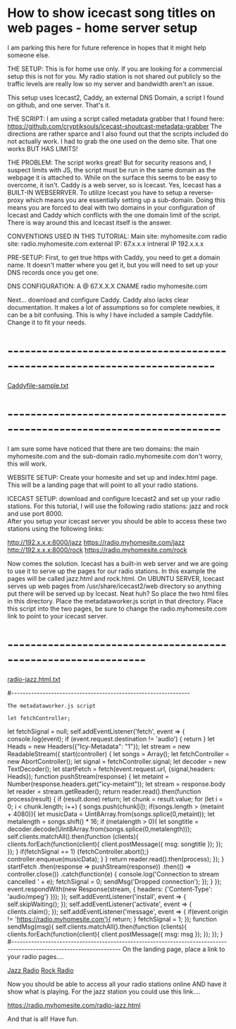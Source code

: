 # How to show icecast song titles on web pages - home server setup

I am parking this here for future reference in hopes that it might help someone else. 

THE SETUP: This is for home use only. If you are looking for a commercial setup this is not for you. 
My radio station is not shared out publicly so the traffic levels are really low so my server and bandwidth aren't an issue. 

This setup uses Icecast2, Caddy, an external DNS Domain, a script I found on github, and one server. That's it. 

THE SCRIPT: I am using a script called metadata grabber that I found here: https://github.com/cryptiksouls/icecast-shoutcast-metadata-grabber
The directions are rather sparce and I also found out that the scripts included do not actually work. 
I had to grab the one used on the demo site. That one works BUT HAS LIMITS!

THE PROBLEM: The script works great! But for security reasons and, I suspect limits with JS, the script must be run in the 
same domain as the webpage it is attached to. While on the surface this seems to be easy to overcome, it isn't. 
Caddy is a web server, so is Icecast. Yes, Icecast has a BUILT-IN WEBSERRVER. 
To utilize Icecast you have to setup a reverse-proxy which means you are essentially setting up a sub-domain. 
Doing this means you are forced to deal with two domains in your configuration of Icecast and Caddy which conflicts with the one domain limit of the script. 
There is way around this and Icecast itself is the answer. 

CONVENTIONS USED IN THIS TUTORIAL: 
    Main site:  myhomesite.com
    radio site: radio.myhomesite.com
    external IP: 67.x.x.x
    intneral IP  192.x.x.x
    
PRE-SETUP: First, to get true https with Caddy, you need to get a domain name. 
It doesn't matter where you get it, but you will need to set up your DNS records once you get one. 

DNS CONFIGURATION: 
    A          @           67.X.X.X
    CNAME       radio       myhomesite.com

Next... download and configure  Caddy. 
Caddy also lacks clear documentation. It makes a lot of assumptions so for complete newbies, it can be a bit confusing. 
This is why I have included a sample Caddyfile. Change it to fit your needs. 
# --------------------------------------------------------------------------
[Caddyfile-sample.txt](https://github.com/Syndicoon/electric-nachos/files/7433973/Caddyfile-sample.txt)

# ---------------------------------------------------------------------------

I am sure some have noticed that there are two domains: the main myhomesite.com and the sub-domain radio.myhomesite.com don't worry, this will work.

WEBSITE SETUP: Create your homesite and set up and index.html page. This will be a landing page that will point to all your radio stations. 

ICECAST SETUP: download and configure Icecast2 and set up your radio stations. For this tutorial, I will use the following radio stations: jazz and rock and use port 8000.  
After you setup your icecast server you should be able to access these two stations using the following links: 

http://192.x.x.x:8000/jazz      https://radio.myhomesite.com/jazz
http://192.x.x.x:8000/rock      https://radio.myhomesite.com/rock

Now comes the solution. Icecast has a built-in web server and we are going to use it to serve up the pages for our radio stations. 
In this example the pages will be called jazz.html and rock.html. 
On UBUNTU SERVER, Icecast serves up web pages from /usr/share/icecast2/web directory so anything put there will be served up by Icecast. Neat huh?
So place the two html files in this directory. 
Place the metadataworker.js script in that directory.
Place this script into the two pages, be sure to change the radio.myhomesite.com link to point to your icecast server. 
# --------------------------------------------------------------
[radio-jazz.html.txt](https://github.com/Syndicoon/electric-nachos/files/7433999/radio-jazz.html.txt)


#---------------------------------------------------------------
    
    The metadataworker.js script
    
    let fetchController;
let fetchSignal = null;
self.addEventListener('fetch', event => {
console.log(event);
  if (event.request.destination != 'audio') {
return
}
    let Heads = new Headers({"Icy-Metadata": "1"});
    let stream = new ReadableStream({
      start(controller) {
        let songs = Array();
        let fetchController = new AbortController();
        let signal = fetchController.signal;
        let decoder = new TextDecoder();
        let startFetch = fetch(event.request.url, {signal,headers: Heads});
        function pushStream(response) {
          let metaint = Number(response.headers.get("icy-metaint"));
          let stream = response.body
            let reader = stream.getReader();
          return reader.read().then(function process(result) {
            if (result.done) return;
            let chunk = result.value;
            for (let i = 0; i < chunk.length; i++) {
              songs.push(chunk[i]); 
              if(songs.length > (metaint + 4080)){
                let musicData = Uint8Array.from(songs.splice(0,metaint));
                let metalength = songs.shift() * 16;
                if (metalength > 0){
                  let songtitle = decoder.decode(Uint8Array.from(songs.splice(0,metalength)));
                  self.clients.matchAll().then(function (clients){
                    clients.forEach(function(client){
                      client.postMessage({
                        msg: songtitle
                      });
                    });
                  });
                }
                if(fetchSignal == 1)
                {fetchController.abort();}
                controller.enqueue(musicData);
              }
            }
            return reader.read().then(process);
          });
        }
        startFetch
          .then(response => pushStream(response))
          .then(() => controller.close())
          .catch(function(e) {
            console.log('Connection to stream cancelled ' + e);
            fetchSignal = 0;
            sendMsg('Dropped connection');
          });
      }
    });
    event.respondWith(new Response(stream, {
      headers: {'Content-Type': 'audio/mpeg'}
    }));
});
self.addEventListener('install', event => {
  self.skipWaiting();
});
self.addEventListener('activate', event => {
  clients.claim();
});
self.addEventListener('message', event => {
  if(event.origin != 'https://radio.myhomesite.com'){
    return;
  }
  fetchSignal = 1;
});
function sendMsg(msg){
  self.clients.matchAll().then(function (clients){
    clients.forEach(function(client){
      client.postMessage({
        msg: msg
      });
    });
  });
}
#--------------------------------------------------------------------------------------------------------------------
On the landing page, place a link to your radio pages....

 <a href="https://radio.myhomesite.com:8000/jazz.html">Jazz Radio</a>
 <a href="https://radio.myhomesite.com:8000/rock.html">Rock Radio</a>
 
 Now you should be able to access all your radio stations online AND have it show what is playing. 
 For the jazz station you could use this link....
 
 https://radio.myhomesite.com/radio-jazz.html
 
 And that is all! Have fun. 
